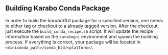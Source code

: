 Building Karabo Conda Package
-----------------------------

In order to build the *karaboGUI* package for a specified version, one needs to
 either tag or checkout to a already tagged version. After the checkout, just
 execute the `build_conda_recipe.sh` script. It will update the recipe
 information based on the `karabogui` environment and spawn the building
 process. If everything is correct, your package will be located in
 `<miniconda_path>/conda_bld/<platform>/`.

